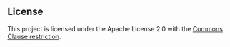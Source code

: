 ## License

This project is licensed under the Apache License 2.0 with the [Commons Clause restriction](https://commonsclause.com/).
